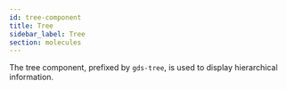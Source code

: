 ```yaml
---
id: tree-component
title: Tree
sidebar_label: Tree
section: molecules
---
```


The tree component, prefixed by `gds-tree`, is used to display hierarchical information.
